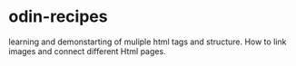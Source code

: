 # odin-recipes
learning and demonstarting of muliple html tags and structure. How to link images and connect different Html pages. 